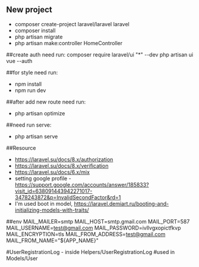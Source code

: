 
## New project
- composer create-project laravel/laravel laravel
- composer install
- php artisan migrate
- php artisan make:controller HomeController

##create auth need run:
composer require laravel/ui "*" --dev
php artisan ui vue --auth

##for style need run:
- npm install
- npm run dev

##after add new route need run:
- php artisan optimize

##need run serve:
- php artisan serve

##Resource
- https://laravel.su/docs/8.x/authorization
- https://laravel.su/docs/8.x/verification
- https://laravel.su/docs/6.x/mix
- setting google profile - https://support.google.com/accounts/answer/185833?visit_id=638091443942271017-3478243872&p=InvalidSecondFactor&rd=1
- I'm used boot in model, https://laravel.demiart.ru/booting-and-initializing-models-with-traits/

##env
MAIL_MAILER=smtp
MAIL_HOST=smtp.gmail.com
MAIL_PORT=587
MAIL_USERNAME=test@gmail.com
MAIL_PASSWORD=ivllvgxopictfkvp
MAIL_ENCRYPTION=tls
MAIL_FROM_ADDRESS=test@gmail.com
MAIL_FROM_NAME="${APP_NAME}"

#UserRegistrationLog - inside Helpers/UserRegistrationLog
#used in Models/User
